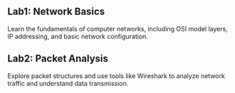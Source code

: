 ## Lab1: Network Basics  
Learn the fundamentals of computer networks, including OSI model layers, IP addressing, and basic network configuration.

## Lab2: Packet Analysis  
Explore packet structures and use tools like Wireshark to analyze network traffic and understand data transmission.